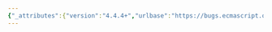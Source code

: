 ```yaml
---
{"_attributes":{"version":"4.4.4+","urlbase":"https://bugs.ecmascript.org/","maintainer":"dherman@mozilla.com"},"bug":{"bug_id":3319,"creation_ts":"2014-11-13 08:36:00 -0800","short_desc":"6.1.7.2 Object Internal Methods and Internal Slots: ECMA -> ECMAScript","delta_ts":"2014-12-07 14:35:03 -0800","product":"Draft for 6th Edition","component":"editorial issue","version":"Rev 28: October 14, 2014 Draft","rep_platform":"All","op_sys":"All","bug_status":"RESOLVED","resolution":"FIXED","priority":"Normal","bug_severity":"normal","everconfirmed":true,"reporter":{"uid":"andrebargull","name":"André Bargull"},"assigned_to":{"uid":"allen","name":"Allen Wirfs-Brock"},"long_desc":[{"commentid":10568,"comment_count":0,"who":{"uid":"andrebargull","name":"André Bargull"},"bug_when":"2014-11-13 08:36:26 -0800","thetext":"6.1.7.2 Object Internal Methods and Internal Slots, 3rd paragraph.\n\n\"specific ECMA specification type values\" -> \"specific ECMAScript specification type values\""},{"commentid":10787,"comment_count":1,"who":{"uid":"allen","name":"Allen Wirfs-Brock"},"bug_when":"2014-12-05 12:06:02 -0800","thetext":"fixed in rev29 editor's draft"},{"commentid":10874,"comment_count":2,"who":{"uid":"allen","name":"Allen Wirfs-Brock"},"bug_when":"2014-12-07 14:35:03 -0800","thetext":"fixed in rev29"}]}}
---
```

